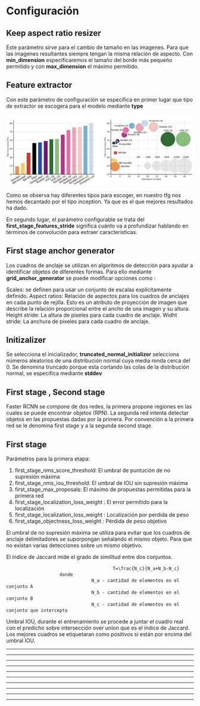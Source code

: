 
# Configuración

Keep aspect ratio resizer
---------
Este parámetro sirve para el cambio de tamaño en las imagenes. Para que las imagenes resultantes siempre tengan la misma relación de aspecto. Con **min_dimension** especificaremos el tamaño del borde más pequeño permitido y con **max_dimension** el máximo permitido.

Feature extractor
---------
Con este parámetro de configuración se especifica en primer lugar que tipo de extractor se escogera para el modelo mediante **type**

![alt text](https://github.com/Alejandromndza/TensorFlowResearch/blob/master/comparative.png)

Como se observa hay diferentes tipos para escoger, en nuestro tfg nos hemos decantado por el tipo inception. Ya que es el que mejores resultados ha dado.

En segundo lugar, el parámetro configurable se trata del **first_stage_features_stride** significa cuánto va a profundizar hablando en términos de convolución para extraer características.

First stage anchor generator
---------
Los cuadros de anclaje se utilizan en algoritmos de detección para ayudar a identificar objetos de diferentes formas.
Para ello mediante **grid_anchor_generator** se puede modificar opciones como :

  Scales: se definen para usar un conjunto de escalas explícitamente definido.
  Aspect ratios: Relación de aspectos para los cuadros de anclajes en cada punto de rejilla. Esto es un atributo de proyección   de imagen que describe la relación proporcional entre el ancho de una imagen y su altura.
  Height stride: La altura de pixeles para cada cuadro de anclaje.
  Widht stride: La anchura de pixeles para cada cuadro de anclaje.
  
Initizalizer
---------
Se selecciona el inicializador, **truncated_normal_initializer** selecciona números aleatorios de una distribución normal cuya media ronda cerca del 0. Se denomina truncado porque esta cortando las colas de la distribución normal, se especifica mediante **stddev**

First stage , Second stage
---------

Faster RCNN se compone de dos redes, la primera propone regiones en las cuales se puede encontrar objetos (RPN). 
La segunda red intenta detectar objetos en las propuestas dadas por la primera. 
Por convención a la primera red se le denomina first stage y a la segunda second stage.

First stage
----------

Parámetros para la primera etapa:

  1. first_stage_nms_score_threshold: El umbral de puntución de no supresión máxima
  2. first_stage_nms_iou_threshold: El umbral de IOU sin supresión máxima
  3. first_stage_max_proposals: El máximo de propuestas permitidas para la primera red
  4. first_stage_localization_loss_weight : El error permitido para la localización
  5. first_stage_localization_loss_weight : Localización por perdida de peso
  6. first_stage_objectness_loss_weight : Pérdida de peso objetivo
  
El umbral de no supresión máxima se utiliza para evitar que los cuadros de anclaje delimitadores se suporpongan señalando el mismo objeto. Para que no existan varias detecciones sobre un mismo objetivo.

El índice de Jaccard mide el grado de similitud entre dos conjuntos.

                                            T=\frac{N_c}{N_a+N_b-N_c}
                        donde
                                    N_a - cantidad de elementos en el conjunto А
                                    N_b - cantidad de elementos en el conjunto B
                                    N_c - cantidad de elementos en el conjunto que intercepta

Umbral IOU, durante el entrenamiento se procede a juntar el cuadro real con el predicho sobre intersección over union que es el índice de Jaccard. Los mejores cuadros se etiquetaran como positivos si están por encima del umbral IOU.
  

 
 
 
  

---------
---------
---------
---------
---------
---------
---------
---------
---------
---------
